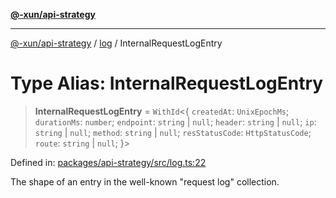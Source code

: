 [**@-xun/api-strategy**](../../README.md)

***

[@-xun/api-strategy](../../README.md) / [log](../README.md) / InternalRequestLogEntry

# Type Alias: InternalRequestLogEntry

> **InternalRequestLogEntry** = `WithId`\<\{ `createdAt`: `UnixEpochMs`; `durationMs`: `number`; `endpoint`: `string` \| `null`; `header`: `string` \| `null`; `ip`: `string` \| `null`; `method`: `string` \| `null`; `resStatusCode`: `HttpStatusCode`; `route`: `string` \| `null`; \}\>

Defined in: [packages/api-strategy/src/log.ts:22](https://github.com/Xunnamius/api-utils/blob/52a8c73e7bc88df6639a2fe1c2313f726aa468a9/packages/api-strategy/src/log.ts#L22)

The shape of an entry in the well-known "request log" collection.
